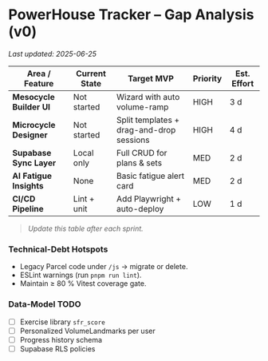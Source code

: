 # PowerHouse Tracker – Gap Analysis (v0)

_Last updated: 2025-06-25_

| Area / Feature            | Current State | Target MVP                               | Priority | Est. Effort |
|---------------------------|---------------|------------------------------------------|----------|-------------|
| **Mesocycle Builder UI**  | Not started   | Wizard with auto volume-ramp             | HIGH     | 3 d |
| **Microcycle Designer**   | Not started   | Split templates + drag-and-drop sessions | HIGH     | 4 d |
| **Supabase Sync Layer**   | Local only    | Full CRUD for plans & sets               | MED      | 2 d |
| **AI Fatigue Insights**   | None          | Basic fatigue alert card                 | MED      | 2 d |
| **CI/CD Pipeline**        | Lint + unit   | Add Playwright + auto-deploy             | LOW      | 1 d |

> _Update this table after each sprint._

### Technical-Debt Hotspots
* Legacy Parcel code under `/js` → migrate or delete.  
* ESLint warnings (run `pnpm run lint`).  
* Maintain ≥ 80 % Vitest coverage gate.

### Data-Model TODO
- [ ] Exercise library `sfr_score`
- [ ] Personalized VolumeLandmarks per user
- [ ] Progress history schema
- [ ] Supabase RLS policies
